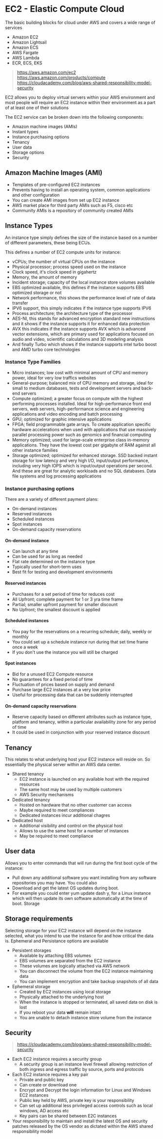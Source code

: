 # EC2 - Elastic Compute Cloud

The basic building blocks for cloud under AWS and covers a wide range of services
- Amazon EC2
- Amazon Lightsail
- Amazon ECS
- AWS Fargate
- AWS Lambda
- ECR, ECS, EKS

> https://aws.amazon.com/ec2
> https://aws.amazon.com/products/compute
> https://cloudacademy.com/blog/aws-shared-responsibility-model-security

EC2 allows you to deploy virtual servers within your AWS environment and most people will require an EC2 instance within their environment as a part of at least one of their solutions

The EC2 service can be broken down into the following components:
- Amazon machine images (AMIs)
- Instant types
- Instance purchasing options
- Tenancy
- User data
- Storage options
- Security


## Amazon Machine Images (AMI)

- Templates of pre-configured EC2 instances
- Prevents having to install an operating system, common applications and other configuration
- You can create AMI images from set up EC2 instance
- AWS market place for third party AMIs such as F5, cisco etc
- Community AMIs is a repository of community created AMIs


## Instance Types

An instance type simply defines the size of the instance based on a number of different parameters, these being ECUs. 

This defines a number of EC2 compute units for instance:
- vCPUs; the number of virtual CPUs on the instance
- Physical processor; process speed used on the instance
- Clock speed, it's clock speed in gigahertz
- Memory, the amount of memory
- Incident storage;  capacity of the local instance store volumes available
- EBS optimized available, this defines if the instance supports EBS optimized storage or not
- Network performance, this shows the performance level of rate of data transfer
- IPV6 support, this simply indicates if the instance type supports IPV6
- Process architecture; the architecture type of the processor
- AES-NI, this stands for advanced encryption standard new instructions and it shows if the instance supports it for enhanced data protection
- AVX this indicates if the instance supports AVX which is advanced vector extensions, which are primary used for applications focused on audio and video, scientific calculations and 3D modeling analysis
- And finally Turbo which shows if the instance supports intel turbo boost and AMD turbo core technologies


### Instance Type Families

- Micro instances; low cost with minimal amount of CPU and memory power, ideal for very low traffics websites
- General-purpose; balanced mix of CPU memory and storage,  ideal for small to medium databases, tests and development servers and back-end servers
- Compute optimized; a greater focus on compute with the highest performing processes installed. Ideal for high-performance front end servers, web servers, high-performance science and engineering applications and video encoding and batch processing
- GPU; optimized for graphic intensive applications
- FPGA; field programmable gate arrays. To create application specific hardware accelerations when used with applications that use massively parallel processing power such as genomics and financial computing
- Memory optimized;  used for large-scale enterprise class in-memory applications. They have the lowest cost per gigabyte of RAM against all other instance families
- Storage optimized; optimized for enhanced storage. SSD backed instant storage for low latency and very high I/O, input/output performance, including very high IOPS which is input/output operations per second. And these are great for analytic workloads and no SQL databases. Data file systems and log processing applications


### Instance purchasing options

There are a variety of different payment plans:
- On-demand instances
- Reserved instances
- Scheduled instances
- Spot instances
- On-demand capacity reservations


#### On-demand instance

- Can launch at any time
- Can be used for as long as needed
- Flat rate determined on the instance type
- Typically used for short-term uses
- Best fit for testing and development environments


#### Reserved instances

- Purchases for a set period of time for reduces cost
- All Upfront; complete payment for 1 or 3 yra time frame
- Partial; smaller upfront payment for smaller discount
- No Upfront; the smallest discount is applied


#### Scheduled instances

- You pay for the reservations on a recurring schedule; daily, weekly or monthly
- You could set up a schedule instance run during that set time frame once a week
- If you don't use the instance you will still be charged


#### Spot instances

- Bid for a unused EC2 Compute resource
- No guarantees for a fixed period of time
- Fluctuation of prices based on supply and demand
- Purchase large EC2 instances at a very low price
- Useful for processing data that can be suddenly interrupted


#### On-demand capacity reservations

- Reserve capacity based on different attributes such as instance type, platform and tenancy, within a particular availability zone for any period of time
- It could be used in conjunction with your reserved instance discount


## Tenancy

This relates to what underlying host your EC2 instance will reside on. So essentially the physical server within an AWS data center.

- Shared tenancy
  - EC2 instance is launched on any available host with the required resources
  - The same host may be used by multiple customers
  - AWS Security mechanisms
- Dedicated tenancy
  - Hosted on hardware that no other customer can access
  - Maybe required to meet compliances
  - Dedicated instances incur additional chagres
- Dedicated host
  - Additional visibility and control on the physical host
  - Allows to use the same host for a number of instances
  - May be required to meet compliance


## User data

Allows you to enter commands that will run during the first boot cycle of the instance:
- Pull down any additional software you want installing from any software repositories you may have. You could also 
- Download and get the latest OS updates during boot. 
- For example you could enter yum update dash y, for a Linux instance which will then update its own software automatically at the time of boot. Storage 


## Storage requirements

Selecting storage for your EC2 instance will depend on the instance selected, what you intend to use the instance for and how critical the data is. Ephemeral and Persistance options are available

- Persistent storages
  - Available by attaching EBS volumes
  - EBS volumes are separated from the EC2 instance
  - These volumes are logically attached via AWS network
  - You can disconnect the volume from the EC2 instance maintaining data
  - You can implement encryption and take backup snapshots of all data
- Ephemeral storage
  - Created by EC2 instances using local storage
  - Physically attached to the underlying host
  - When the instance is stopped or terminated, all saved data on disk is lost
  - If you reboot your data **will** remain intact
  - You are unable to detach instance store volume from the instance


## Security

> https://cloudacademy.com/blog/aws-shared-responsibility-model-security

- Each EC2 instance requires a security group
  - A security group is an instance level firewall allowing restriction of both ingress and egress traffic by source, ports and protocols
- Each EC2 instance requires a key pair
  - Private and public key
  - Can create or download one
  - Encrypt and Decrypt the login information for Linux and Windows EC2 instances
  - Public key held by AWS, private key is your responsibility
  - Can set up additional less privileged access controls such as local windows, AD access etc
  - Key pairs can be shared between E2C instances
- Your responsibility to maintain and install the latest OS and security patches released by the OS vendor as dictated within the AWS shared responsibility model
